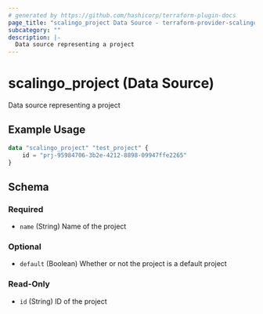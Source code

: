 ```yaml
---
# generated by https://github.com/hashicorp/terraform-plugin-docs
page_title: "scalingo_project Data Source - terraform-provider-scalingo"
subcategory: ""
description: |-
  Data source representing a project
---
```


# scalingo_project (Data Source)

Data source representing a project

## Example Usage

```terraform
data "scalingo_project" "test_project" {
    id = "prj-95984706-3b2e-4212-8898-09947ffe2265"
}
```

<!-- schema generated by tfplugindocs -->
## Schema

### Required

- `name` (String) Name of the project

### Optional

- `default` (Boolean) Whether or not the project is a default project

### Read-Only

- `id` (String) ID of the project

